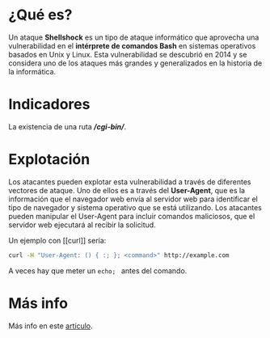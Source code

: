 # ¿Qué es?

Un ataque **Shellshock** es un tipo de ataque informático que aprovecha una vulnerabilidad en el **intérprete de comandos Bash** en sistemas operativos basados en Unix y Linux. Esta vulnerabilidad se descubrió en 2014 y se considera uno de los ataques más grandes y generalizados en la historia de la informática.

# Indicadores

La existencia de una ruta ***/cgi-bin/***.

# Explotación

Los atacantes pueden explotar esta vulnerabilidad a través de diferentes vectores de ataque. Uno de ellos es a través del **User-Agent**, que es la información que el navegador web envía al servidor web para identificar el tipo de navegador y sistema operativo que se está utilizando. Los atacantes pueden manipular el User-Agent para incluir comandos maliciosos, que el servidor web ejecutará al recibir la solicitud.

Un ejemplo con [[curl]] sería:

```bash
curl -H "User-Agent: () { :; }; <command>" http://example.com
```

A veces hay que meter un `echo; ` antes del comando.

# Más info

Más info en este [artículo](https://blog.cloudflare.com/inside-shellshock).
